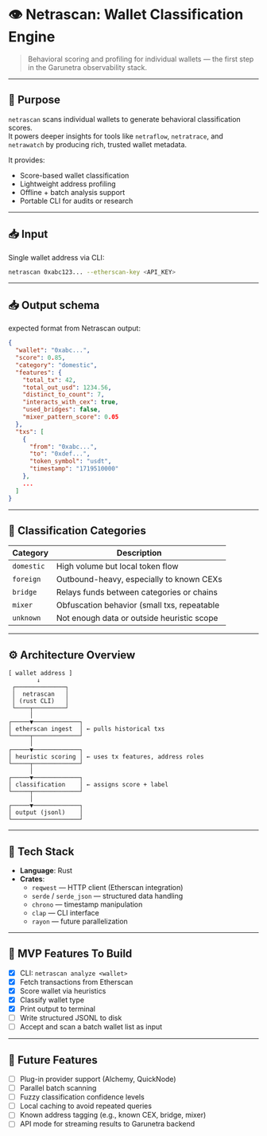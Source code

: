 # 👁️ Netrascan: Wallet Classification Engine

> Behavioral scoring and profiling for individual wallets — the first step in the Garunetra observability stack.

---

## 🎯 Purpose

`netrascan` scans individual wallets to generate behavioral classification scores.  
It powers deeper insights for tools like `netraflow`, `netratrace`, and `netrawatch` by producing rich, trusted wallet metadata.

It provides:

- Score-based wallet classification
- Lightweight address profiling
- Offline + batch analysis support
- Portable CLI for audits or research

---

## 📥 Input

Single wallet address via CLI:

```bash
netrascan 0xabc123... --etherscan-key <API_KEY>
```

---

## 📥 Output schema

expected format from Netrascan output:

```json
{
  "wallet": "0xabc...",
  "score": 0.85,
  "category": "domestic",
  "features": {
    "total_tx": 42,
    "total_out_usd": 1234.56,
    "distinct_to_count": 7,
    "interacts_with_cex": true,
    "used_bridges": false,
    "mixer_pattern_score": 0.05
  },
  "txs": [
    {
      "from": "0xabc...",
      "to": "0xdef...",
      "token_symbol": "usdt",
      "timestamp": "1719510000"
    },
    ...
  ]
}
```

---

## 🧠 Classification Categories

| Category   | Description                                 |
| ---------- | ------------------------------------------- |
| `domestic` | High volume but local token flow            |
| `foreign`  | Outbound-heavy, especially to known CEXs    |
| `bridge`   | Relays funds between categories or chains   |
| `mixer`    | Obfuscation behavior (small txs, repeatable |
| `unknown`  | Not enough data or outside heuristic scope  |

---

## ⚙️ Architecture Overview

```text
[ wallet address ]
        ↓
 ┌──────────────┐
 │  netrascan   │
 │ (rust CLI)   │
 └────┬─────────┘
      │
┌─────▼─────────────┐
│ etherscan ingest  │ ← pulls historical txs
└─────┬─────────────┘
      │
┌─────▼─────────────┐
│ heuristic scoring │ ← uses tx features, address roles
└─────┬─────────────┘
      │
┌─────▼─────────────┐
│ classification    │ ← assigns score + label
└─────┬─────────────┘
      │
┌─────▼─────────────┐
│ output (jsonl)    │
└───────────────────┘
```

---

## 🔋 Tech Stack

- **Language**: Rust
- **Crates**:
  - `reqwest` — HTTP client (Etherscan integration)
  - `serde` / `serde_json` — structured data handling
  - `chrono` — timestamp manipulation
  - `clap` — CLI interface
  - `rayon` — future parallelization

---

## 🚧 MVP Features To Build

- [x] CLI: `netrascan analyze <wallet>`
- [x] Fetch transactions from Etherscan
- [x] Score wallet via heuristics
- [x] Classify wallet type
- [x] Print output to terminal
- [ ] Write structured JSONL to disk
- [ ] Accept and scan a batch wallet list as input

---

## 🧠 Future Features

- [ ] Plug-in provider support (Alchemy, QuickNode)
- [ ] Parallel batch scanning
- [ ] Fuzzy classification confidence levels
- [ ] Local caching to avoid repeated queries
- [ ] Known address tagging (e.g., known CEX, bridge, mixer)
- [ ] API mode for streaming results to Garunetra backend
